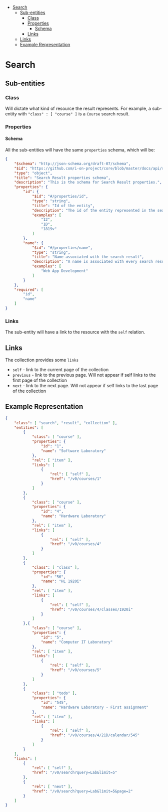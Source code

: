 - [Search](#search)
  - [Sub-entities](#sub-entities)
    - [Class](#class)
    - [Properties](#properties)
      - [Schema](#schema)
    - [Links](#links)
  - [Links](#links-1)
  - [Example Representation](#example-representation)

# Search

## Sub-entities
### Class
Will dictate what kind of resource the result represents.
For example, a sub-entity with `"class" : [ "course" ]` is a `Course` search result.

### Properties
#### Schema
All the sub-entities will have the same `properties` schema, which will be:
```json
{
    "$schema": "http://json-schema.org/draft-07/schema",
    "$id": "https://github.com/i-on-project/core/blob/master/docs/api/search.md#schema",
    "type": "object",
    "title": "Search Result properties schema",
    "description": "This is the schema for Search Result properties.",
    "properties": {
        "id": {
            "$id": "#/properties/id",
            "type": "string",
            "title": "Id of the entity",
            "description": "The id of the entity represented in the search result.",
            "examples": [
                "12",
                "1D",
                "1819v"
            ]
        },
        "name": {
            "$id": "#/properties/name",
            "type": "string",
            "title": "Name associated with the search result",
            "description": "A name is associated with every search result so a client has something to display.",
            "examples": [
                "Web App Development"
            ]
        }
    },
    "required": [
        "id",
        "name"
    ]
}
```

### Links
The sub-entity will have a link to the resource with the `self` relation.

## Links
The collection provides some `links`
* `self` - link to the current page of the collection
* `previous` - link to the previous page. Will not appear if self links to the first page of the collection
* `next` - link to the next page. Will not appear if self links to the last page of the collection

## Example Representation
```json
{
    "class": [ "search", "result", "collection" ],
    "entities": [
        {
            "class": [ "course" ],
            "properties": {
                "id": "1",
                "name": "Software Laboratory"
            },
            "rel": [ "item" ],
            "links": [
                {
                    "rel": [ "self" ],
                    "href": "/v0/courses/1"
                }
            ]
        },
        {
            "class": [ "course" ],
            "properties": {
                "id": "4",
                "name": "Hardware Laboratory"
            },
            "rel": [ "item" ],
            "links": [
                {
                    "rel": [ "self" ],
                    "href": "/v0/courses/4"
                }
            ]
        },
        {
            "class": [ "class" ],
            "properties": {
                "id": "56",
                "name": "HL 1920i"
            },
            "rel": [ "item" ],
            "links": [
                {
                    "rel": [ "self" ],
                    "href": "/v0/courses/4/classes/1920i"
                }
            ]
        },{
            "class": [ "course" ],
            "properties": {
                "id": "5",
                "name": "Computer IT Laboratory"
            },
            "rel": [ "item" ],
            "links": [
                {
                    "rel": [ "self" ],
                    "href": "/v0/courses/5"
                }
            ]
        },
        {
            "class": [ "todo" ],
            "properties": {
                "id": "545",
                "name": "Hardware Laboratory - First assignment"
            },
            "rel": [ "item" ],
            "links": [
                {
                    "rel": [ "self" ],
                    "href": "/v0/courses/4/21D/calendar/545"
                }
            ]
        }
    ],
    "links": [
        {
            "rel": [ "self" ],
            "href": "/v0/search?query=Lab&limit=5"
        },
        {
            "rel": [ "next" ],
            "href": "/v0/search?query=Lab&limit=5&page=2"
        }
    ]
}
```